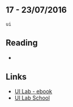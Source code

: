 17 - 23/07/2016
----------

`ui`

## Reading
- 

## Links
- [UI Lab - ebook](http://www.uilab.com.br)
- [UI Lab School](https://medium.com/ui-lab-school)
